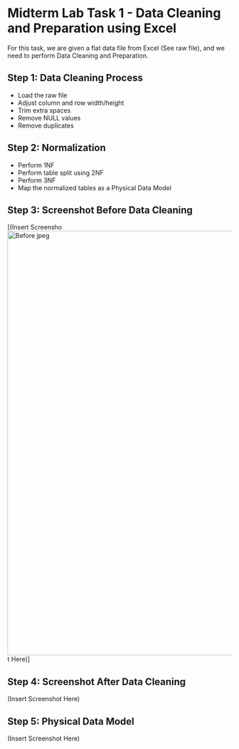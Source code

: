 # Midterm Lab Task 1 - Data Cleaning and Preparation using Excel

For this task, we are given a flat data file from Excel (See raw file), and we need to perform Data Cleaning and Preparation.

## Step 1: Data Cleaning Process
- Load the raw file
- Adjust column and row width/height
- Trim extra spaces
- Remove NULL values
- Remove duplicates

## Step 2: Normalization
- Perform 1NF
- Perform table split using 2NF
- Perform 3NF
- Map the normalized tables as a Physical Data Model

## Step 3: Screenshot Before Data Cleaning
[(Insert Screensho<img width="953" alt="Before jpeg" src="https://github.com/user-attachments/assets/1c2dbf44-85a2-41a2-ac6f-1cfbe9de9682" />
t Here)]

## Step 4: Screenshot After Data Cleaning
(Insert Screenshot Here)

## Step 5: Physical Data Model
(Insert Screenshot Here)
